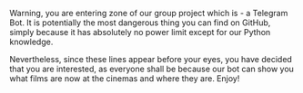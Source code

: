 Warning, you are entering zone of our group project which is - a Telegram Bot. It is potentially the most dangerous thing you can find on GitHub, simply because it has absolutely no power limit except for our Python knowledge.

Nevertheless, since these lines appear before your eyes, you have decided that you are interested, as everyone shall be because our bot can show you what films are now at the cinemas and where they are. Enjoy!
